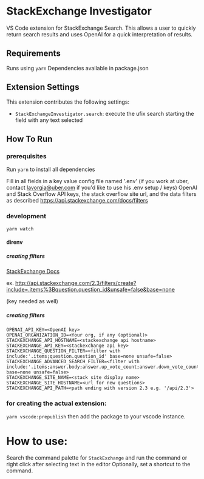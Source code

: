 # StackExchange Investigator

VS Code extension for StackExchange Search.
This allows a user to quickly return search results and uses OpenAI for a quick interpretation of results.

## Requirements

Runs using `yarn`
Dependencies available in package.json

## Extension Settings

This extension contributes the following settings:

* `StackExchangeInvestigator.search`: execute the ufix search starting the field with any text selected


## How To Run

### prerequisites
Run `yarn` to install all dependencies

Fill in all fields in a key value config file named '.env' (if you work at uber, contact lavorgia@uber.com if you'd like to use his .env setup / keys)
OpenAI and Stack Overflow API keys, the stack overflow site url, and the data filters as described https://api.stackexchange.com/docs/filters

### development
`yarn watch`

#### direnv

##### creating filters
[StackExchange Docs](https://api.stackexchange.com/docs/filters)

ex.
http://api.stackexchange.com/2.3/filters/create?include=.items%3Bquestion.question_id&unsafe=false&base=none

(key needed as well)
##### creating filters


```
OPENAI_API_KEY=<OpenAI key>
OPENAI_ORGANIZATION_ID=<Your org, if any (optional)>
STACKEXCHANGE_API_HOSTNAME=<stackexchange api hostname>
STACKEXCHANGE_API_KEY=<stackexchange api key>
STACKEXCHANGE_QUESTION_FILTER=<filter with include:'.items;question.question_id' base=none unsafe=false>
STACKEXCHANGE_ADVANCED_SEARCH_FILTER=<filter with include:'.items;answer.body;answer.up_vote_count;answer.down_vote_count;answer.is_accepted;comment.body;comment.score;question.body;question.comment;question.link;question.question_id;question.title;question.answers;question.comments;' base=none unsafe=false>
STACKEXCHANGE_SITE_NAME=<stack site display name>
STACKEXCHANGE_SITE_HOSTNAME=<url for new questions>
STACKEXCHANGE_API_PATH=<path ending with version 2.3 e.g. '/api/2.3'>
```


### for creating the actual extension:

`yarn vscode:prepublish`
then add the package to your vscode instance.

# How to use:

Search the command palette for `StackExchange` and run the command or right click after selecting text in the editor
Optionally, set a shortcut to the command.
